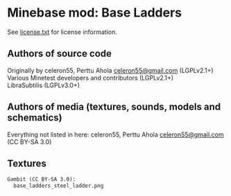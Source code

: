 Minebase mod: Base Ladders
==========================
See [license.txt](./license.txt) for license information.

Authors of source code
----------------------
Originally by celeron55, Perttu Ahola <celeron55@gmail.com> (LGPLv2.1+)  
Various Minetest developers and contributors (LGPLv2.1+)  
LibraSubtilis (LGPLv3.0+)

Authors of media (textures, sounds, models and schematics)
----------------------------------------------------------
Everything not listed in here:
celeron55, Perttu Ahola <celeron55@gmail.com> (CC BY-SA 3.0)


Textures
--------
```txt
Gambit (CC BY-SA 3.0):
  base_ladders_steel_ladder.png
```

